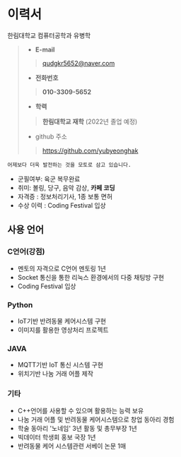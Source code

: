 # 이력서


한림대학교 컴퓨터공학과 유병학
> - __E-mail__
>> qudgkr5652@naver.com
> - __전화번호__
>> __010-3309-5652__
> 
> - __학력__
>> __한림대학교 재학__ (2022년 졸업 예정)
> - github 주소
>> https://github.com/yubyeonghak


```
어제보다 더욱 발전하는 것을 모토로 삼고 있습니다.
```

- 군필여부: 육군 복무완료
- 취미: 볼링, 당구, 음악 감상, **카페 코딩**
- 자격증 : 정보처리기사, 1종 보통 면허
- 수상 이력 : Coding Festival 입상

## 사용 언어
### C언어(강점)
- 멘토의 자격으로 C언어 멘토링 1년
- Socket 통신을 통한 리눅스 환경에서의 다중 채팅방 구현
- Coding Festival 입상

### Python
- IoT기반 반려동물 케어시스템 구현
- 이미지를 활용한 영상처리 프로젝트

### JAVA
- MQTT기반 IoT 통신 시스템 구현
- 위치기반 나눔 거래 어플 제작

### 기타
- C++언어를 사용할 수 있으며 활용하는 능력 보유
- 나눔 거래 어플 및 반려동물 케어시스템으로 창업 동아리 경험
- 학술 동아리 '노네임' 3년 활동 및 총무부장 1년
- 빅데이터 학생회 홍보 국장 1년
- 반려동물 케어 시스템관련 서베이 논문 1매
